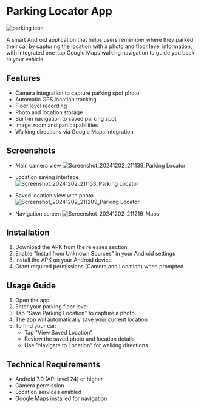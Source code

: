 # Parking Locator App
![parking icon](https://github.com/user-attachments/assets/c24c8cb4-323c-457c-9bb3-6533a50ede57)


A smart Android application that helps users remember where they parked their car by capturing the location with a photo and floor level information, with integrated one-tap Google Maps walking navigation to guide you back to your vehicle.

## Features

- Camera integration to capture parking spot photo
- Automatic GPS location tracking
- Floor level recording
- Photo and location storage
- Built-in navigation to saved parking spot
- Image zoom and pan capabilities
- Walking directions via Google Maps integration

## Screenshots

- Main camera view
![Screenshot_20241202_211139_Parking Locator](https://github.com/user-attachments/assets/3a5ba38e-3f64-4a80-8d2f-bec842b910a9)

- Location saving interface
![Screenshot_20241202_211153_Parking Locator](https://github.com/user-attachments/assets/37aa69c2-7edd-4372-8ae1-7a04998fb75d)

- Saved location view with photo
![Screenshot_20241202_211209_Parking Locator](https://github.com/user-attachments/assets/c72567a6-2ab5-42c1-845a-27071f47ce29)

- Navigation screen
![Screenshot_20241202_211216_Maps](https://github.com/user-attachments/assets/1d80f624-99b6-4160-90c8-4baa821fb2d9)

## Installation

1. Download the APK from the releases section
2. Enable "Install from Unknown Sources" in your Android settings
3. Install the APK on your Android device
4. Grant required permissions (Camera and Location) when prompted

## Usage Guide

1. Open the app
2. Enter your parking floor level
3. Tap "Save Parking Location" to capture a photo
4. The app will automatically save your current location
5. To find your car:
   - Tap "View Saved Location"
   - Review the saved photo and location details
   - Use "Navigate to Location" for walking directions

## Technical Requirements

- Android 7.0 (API level 24) or higher
- Camera permission
- Location services enabled
- Google Maps installed for navigation
